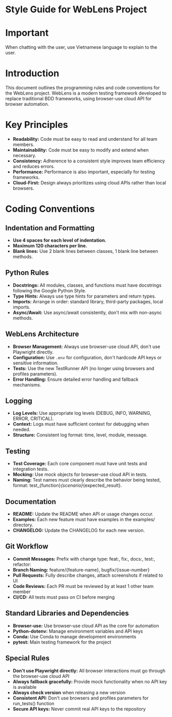 # Style Guide for WebLens Project

# Important
When chatting with the user, use Vietnamese language to explain to the user.

# Introduction
This document outlines the programming rules and code conventions for the WebLens project. WebLens is a modern testing framework developed to replace traditional BDD frameworks, using browser-use cloud API for browser automation.

# Key Principles
* **Readability:** Code must be easy to read and understand for all team members.
* **Maintainability:** Code must be easy to modify and extend when necessary.
* **Consistency:** Adherence to a consistent style improves team efficiency and reduces errors.
* **Performance:** Performance is also important, especially for testing frameworks.
* **Cloud-First:** Design always prioritizes using cloud APIs rather than local browsers.

# Coding Conventions

## Indentation and Formatting
* **Use 4 spaces for each level of indentation.**
* **Maximum 120 characters per line.**
* **Blank lines:** Use 2 blank lines between classes, 1 blank line between methods.

## Python Rules
* **Docstrings:** All modules, classes, and functions must have docstrings following the Google Python Style.
* **Type Hints:** Always use type hints for parameters and return types.
* **Imports:** Arrange in order: standard library, third-party packages, local imports.
* **Async/Await:** Use async/await consistently, don't mix with non-async methods.

## WebLens Architecture
* **Browser Management:** Always use browser-use cloud API, don't use Playwright directly.
* **Configuration:** Use `.env` for configuration, don't hardcode API keys or sensitive information.
* **Tests:** Use the new TestRunner API (no longer using browsers and profiles parameters).
* **Error Handling:** Ensure detailed error handling and fallback mechanisms.

## Logging
* **Log Levels:** Use appropriate log levels (DEBUG, INFO, WARNING, ERROR, CRITICAL).
* **Context:** Logs must have sufficient context for debugging when needed.
* **Structure:** Consistent log format: time, level, module, message.

## Testing
* **Test Coverage:** Each core component must have unit tests and integration tests.
* **Mocking:** Use mock objects for browser-use cloud API in tests.
* **Naming:** Test names must clearly describe the behavior being tested, format: test_{function}_{scenario}_{expected_result}.

## Documentation

* **README:** Update the README when API or usage changes occur.
* **Examples:** Each new feature must have examples in the examples/ directory.
* **CHANGELOG:** Update the CHANGELOG for each new version.

## Git Workflow

* **Commit Messages:** Prefix with change type: feat:, fix:, docs:, test:, refactor:
* **Branch Naming:** feature/{feature-name}, bugfix/{issue-number}
* **Pull Requests:** Fully describe changes, attach screenshots if related to UI
* **Code Reviews:** Each PR must be reviewed by at least 1 other team member
* **CI/CD:** All tests must pass on CI before merging

## Standard Libraries and Dependencies

* **Browser-use:** Use browser-use cloud API as the core for automation
* **Python-dotenv:** Manage environment variables and API keys
* **Conda:** Use Conda to manage development environments
* **pytest:** Main testing framework for the project

## Special Rules

* **Don't use Playwright directly:** All browser interactions must go through the browser-use cloud API
* **Always fallback gracefully:** Provide mock functionality when no API key is available
* **Always check version** when releasing a new version
* **Consistent API:** Don't use browsers and profiles parameters for run_tests() function
* **Secure API keys:** Never commit real API keys to the repository
